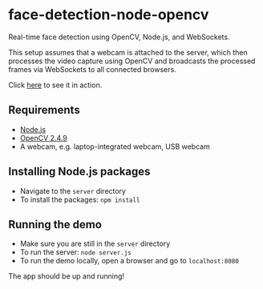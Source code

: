 # face-detection-node-opencv

Real-time face detection using OpenCV, Node.js, and WebSockets.

This setup assumes that a webcam is attached to the server, which then processes the video capture using OpenCV and broadcasts the processed frames via WebSockets to all connected browsers.

Click [here](http://youtu.be/v2SY0naPBFw) to see it in action.

## Requirements

* [Node.js](http://nodejs.org/)
* [OpenCV 2.4.9](http://opencv.org/)
* A webcam, e.g. laptop-integrated webcam, USB webcam

## Installing Node.js packages

* Navigate to the `server` directory
* To install the packages: `npm install`

## Running the demo

* Make sure you are still in the `server` directory
* To run the server: `node server.js`
* To run the demo locally, open a browser and go to `localhost:8080`

The app should be up and running!